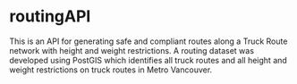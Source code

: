 # routingAPI
This is an API for generating safe and compliant routes along a Truck Route network with height and weight restrictions.  A routing dataset was developed using PostGIS which identifies all truck routes and all height and weight restrictions on truck routes in Metro Vancouver.
